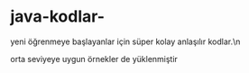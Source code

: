 # java-kodlar-
yeni öğrenmeye başlayanlar için süper kolay anlaşılır kodlar.\n




orta seviyeye uygun örnekler de yüklenmiştir 
